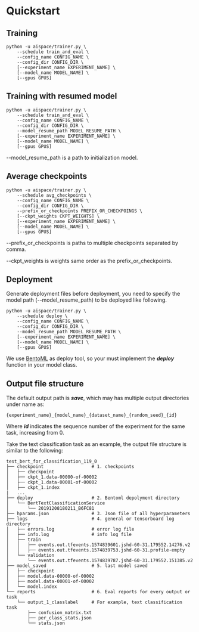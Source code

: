 # Quickstart

## Training

```
python -u aispace/trainer.py \
    --schedule train_and_eval \
    --config_name CONFIG_NAME \
    --config_dir CONFIG_DIR \
    [--experiment_name EXPERIMENT_NAME] \
    [--model_name MODEL_NAME] \
    [--gpus GPUS] 
```

## Training with resumed model

```
python -u aispace/trainer.py \
    --schedule train_and_eval \
    --config_name CONFIG_NAME \
    --config_dir CONFIG_DIR \
    --model_resume_path MODEL_RESUME_PATH \
    [--experiment_name EXPERIMENT_NAME] \
    [--model_name MODEL_NAME] \
    [--gpus GPUS] 
```

--model_resume_path is a path to initialization model.

## Average checkpoints

```
python -u aispace/trainer.py \
    --schedule avg_checkpoints \
    --config_name CONFIG_NAME \
    --config_dir CONFIG_DIR \
    --prefix_or_checkpoints PREFIX_OR_CHECKPOINGS \
    [--ckpt_weights CKPT_WEIGHTS] \
    [--experiment_name EXPERIMENT_NAME] \
    [--model_name MODEL_NAME] \
    [--gpus GPUS] 
```

--prefix_or_checkpoints is paths to multiple checkpoints separated by comma.

--ckpt_weights is weights same order as the prefix_or_checkpoints.

## Deployment

Generate deployment files before deployment, you need to specify the model path (--model_resume_path) to be deployed like following.

```
python -u aispace/trainer.py \
    --schedule deploy \
    --config_name CONFIG_NAME \
    --config_dir CONFIG_DIR \
    --model_resume_path MODEL_RESUME_PATH \
    [--experiment_name EXPERIMENT_NAME] \
    [--model_name MODEL_NAME] \
    [--gpus GPUS] 
```

We use [BentoML](https://github.com/bentoml/BentoML) as deploy tool, so your must implement the ***deploy*** function in your model class.

## Output file structure

The default output path is ***save***, which may has multiple output directories under name as:

```text
{experiment_name}_{model_name}_{dataset_name}_{random_seed}_{id}
```

Where ***id*** indicates the sequence number of the experiment for the same task, increasing from 0.

Take the text classification task as an example, the output file structure is similar to the following:

```
test_bert_for_classification_119_0
├── checkpoint                  # 1. checkpoints
│   ├── checkpoint
│   ├── ckpt_1.data-00000-of-00002
│   ├── ckpt_1.data-00001-of-00002
│   ├── ckpt_1.index
|   ...
├── deploy                      # 2. Bentoml depolyment directory
│   └── BertTextClassificationService
│       └── 20191208180211_B6FC81
├── hparams.json                # 3. Json file of all hyperparameters
├── logs                        # 4. general or tensorboard log directory
│   ├── errors.log              # error log file
│   ├── info.log                # info log file
│   ├── train                
│   │   ├── events.out.tfevents.1574839601.jshd-60-31.179552.14276.v2
│   │   ├── events.out.tfevents.1574839753.jshd-60-31.profile-empty
│   └── validation
│       └── events.out.tfevents.1574839787.jshd-60-31.179552.151385.v2
├── model_saved                 # 5. last model saved
│   ├── checkpoint
│   ├── model.data-00000-of-00002
│   ├── model.data-00001-of-00002
│   └── model.index
└── reports                     # 6. Eval reports for every output or task
    └── output_1_classlabel     # For example, text classification task
        ├── confusion_matrix.txt
        ├── per_class_stats.json
        └── stats.json
```